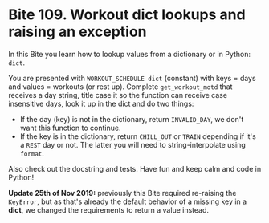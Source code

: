 # Bite 109. Workout dict lookups and raising an exception
In this Bite you learn how to lookup values from a dictionary or in Python: `dict`.

You are presented with `WORKOUT_SCHEDULE dict` (constant) with keys = days and values = workouts (or rest up). Complete `get_workout_motd` that receives a day string, title case it so the function can receive case insensitive days, look it up in the dict and do two things:

- If the day (key) is not in the dictionary, return `INVALID_DAY`, we don't want this function to continue.
- If the key is in the dictionary, return `CHILL_OUT` or `TRAIN` depending if it's a `REST` day or not. The latter you will need to string-interpolate using `format`.

Also check out the docstring and tests. Have fun and keep calm and code in Python!

**Update 25th of Nov 2019:** previously this Bite required re-raising the `KeyError`, but as that's already the default behavior of a missing key in a **dict**, we changed the requirements to return a value instead.
